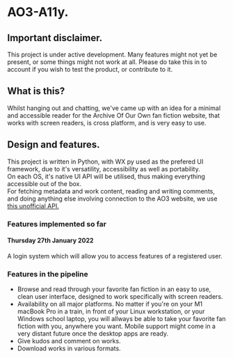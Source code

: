 # AO3-A11y.  
## Important disclaimer.
This project is under active development. Many features might not yet be present, or some things might not work at all. Please do take this in to account if you wish to test the product, or contribute to it.  
## What is this?  
Whilst hanging out and chatting, we've came up with an idea for a minimal and accessible reader for the Archive Of Our Own fan fiction website, that works with screen readers, is cross platform, and is very easy to use.  
## Design and features.  
This project is written in Python, with WX py used as the prefered UI framework, due to it's versatility, accessibility as well as portability.  
On each OS, it's native UI API will be utilised, thus making everything accessible out of the box.  
For fetching metadata and work content, reading and writing comments, and doing anything else involving connection to the AO3 website, we use [this unofficial API.](https://pypi.org/project/ao3-api/)  
### Features implemented so far
#### Thursday 27th January 2022
A login system which will allow you to access features of a registered user. 
### Features in the pipeline
* Browse and read through your favorite fan fiction in an easy to use, clean user interface, designed to work specifically with screen readers.  
* Availability on all major platforms. No matter if you're on your M1 macBook Pro in a train, in front of your Linux workstation, or your Windows school laptop, you will allways be able to take your favorite fan fiction with you, anywhere you want. Mobile support might come in a very distant future once the desktop apps are ready.  
* Give kudos and comment on works.  
* Download works in various formats.  
